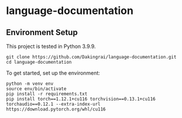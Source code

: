 # language-documentation

## Environment Setup
This project is tested in Python 3.9.9.

```
git clone https://github.com/Dakingrai/language-documentation.git
cd language-documentation
```

To get started, set up the environment:
```
python -m venv env 
source env/bin/activate
pip install -r requirements.txt
pip install torch==1.12.1+cu116 torchvision==0.13.1+cu116 torchaudio==0.12.1 --extra-index-url https://download.pytorch.org/whl/cu116
```

